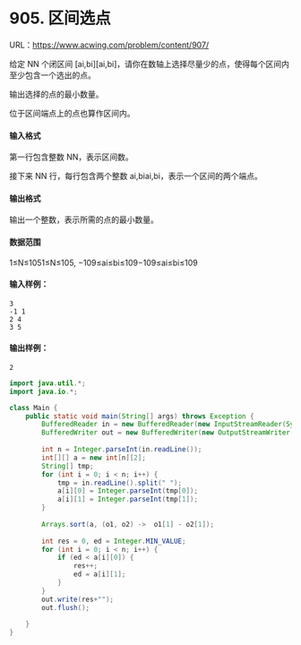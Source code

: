 # 905. 区间选点

URL：https://www.acwing.com/problem/content/907/

给定 NN 个闭区间 [ai,bi][ai,bi]，请你在数轴上选择尽量少的点，使得每个区间内至少包含一个选出的点。

输出选择的点的最小数量。

位于区间端点上的点也算作区间内。

#### 输入格式

第一行包含整数 NN，表示区间数。

接下来 NN 行，每行包含两个整数 ai,biai,bi，表示一个区间的两个端点。

#### 输出格式

输出一个整数，表示所需的点的最小数量。

#### 数据范围

1≤N≤1051≤N≤105,
−109≤ai≤bi≤109−109≤ai≤bi≤109

#### 输入样例：

```
3
-1 1
2 4
3 5
```

#### 输出样例：

```
2
```



```java
import java.util.*;
import java.io.*;

class Main {
    public static void main(String[] args) throws Exception {
        BufferedReader in = new BufferedReader(new InputStreamReader(System.in));
        BufferedWriter out = new BufferedWriter(new OutputStreamWriter(System.out));
        
        int n = Integer.parseInt(in.readLine());
        int[][] a = new int[n][2];
        String[] tmp;
        for (int i = 0; i < n; i++) {
            tmp = in.readLine().split(" ");
            a[i][0] = Integer.parseInt(tmp[0]);
            a[i][1] = Integer.parseInt(tmp[1]);
        }
        
        Arrays.sort(a, (o1, o2) ->  o1[1] - o2[1]);
        
        int res = 0, ed = Integer.MIN_VALUE;
        for (int i = 0; i < n; i++) {
            if (ed < a[i][0]) {
                res++;
                ed = a[i][1];
            }
        }
        out.write(res+"");
        out.flush();
        
    }
}
```

